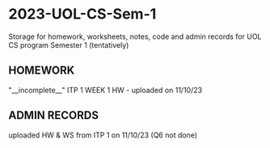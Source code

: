 # 2023-UOL-CS-Sem-1
Storage for homework, worksheets, notes, code and admin records for UOL CS program Semester 1 (tentatively)

## HOMEWORK
<p>
"__incomplete__" ITP 1 WEEK 1 HW - uploaded on 11/10/23
</p>

## ADMIN RECORDS
<p>
uploaded HW & WS from ITP 1 on 11/10/23 (Q6 not done)
</p>
